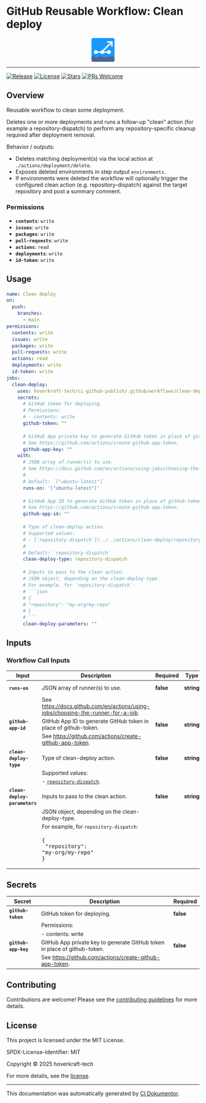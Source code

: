 <!-- header:start -->

# GitHub Reusable Workflow: Clean deploy

<div align="center">
  <img src="../logo.svg" width="60px" align="center" alt="Clean deploy" />
</div>

---

<!-- header:end -->

<!-- badges:start -->

[![Release](https://img.shields.io/github/v/release/hoverkraft-tech/ci-github-publish)](https://github.com/hoverkraft-tech/ci-github-publish/releases)
[![License](https://img.shields.io/github/license/hoverkraft-tech/ci-github-publish)](http://choosealicense.com/licenses/mit/)
[![Stars](https://img.shields.io/github/stars/hoverkraft-tech/ci-github-publish?style=social)](https://img.shields.io/github/stars/hoverkraft-tech/ci-github-publish?style=social)
[![PRs Welcome](https://img.shields.io/badge/PRs-welcome-brightgreen.svg)](https://github.com/hoverkraft-tech/ci-github-publish/blob/main/CONTRIBUTING.md)

<!-- badges:end -->

<!--
// jscpd:ignore-start
-->

<!-- overview:start -->

## Overview

Reusable workflow to clean some deployment.

Deletes one or more deployments and runs a follow-up "clean" action
(for example a repository-dispatch) to perform any repository-specific cleanup required after deployment removal.

Behavior / outputs:

- Deletes matching deployment(s) via the local action at `./actions/deployment/delete`.
- Exposes deleted environments in step output `environments`.
- If environments were deleted the workflow will optionally trigger the configured clean action
  (e.g. repository-dispatch) against the target repository and post a summary comment.

### Permissions

- **`contents`**: `write`
- **`issues`**: `write`
- **`packages`**: `write`
- **`pull-requests`**: `write`
- **`actions`**: `read`
- **`deployments`**: `write`
- **`id-token`**: `write`

<!-- overview:end -->

<!-- usage:start -->

## Usage

````yaml
name: Clean deploy
on:
  push:
    branches:
      - main
permissions:
  contents: write
  issues: write
  packages: write
  pull-requests: write
  actions: read
  deployments: write
  id-token: write
jobs:
  clean-deploy:
    uses: hoverkraft-tech/ci-github-publish/.github/workflows/clean-deploy.yml@6d9e5d48da1a80c085e8ed867d680a5e99b28217 # 0.8.0
    secrets:
      # GitHub token for deploying.
      # Permissions:
      # - contents: write
      github-token: ""

      # GitHub App private key to generate GitHub token in place of github-token.
      # See https://github.com/actions/create-github-app-token.
      github-app-key: ""
    with:
      # JSON array of runner(s) to use.
      # See https://docs.github.com/en/actions/using-jobs/choosing-the-runner-for-a-job.
      #
      # Default: `["ubuntu-latest"]`
      runs-on: '["ubuntu-latest"]'

      # GitHub App ID to generate GitHub token in place of github-token.
      # See https://github.com/actions/create-github-app-token.
      github-app-id: ""

      # Type of clean-deploy action.
      # Supported values:
      # - [`repository-dispatch`](../../actions/clean-deploy/repository-dispatch/README.md).
      #
      # Default: `repository-dispatch`
      clean-deploy-type: repository-dispatch

      # Inputs to pass to the clean action.
      # JSON object, depending on the clean-deploy-type.
      # For example, for `repository-dispatch`:
      # ```json
      # {
      # "repository": "my-org/my-repo"
      # }
      # ```
      clean-deploy-parameters: ""
````

<!-- usage:end -->

<!-- inputs:start -->

## Inputs

### Workflow Call Inputs

| **Input**                     | **Description**                                                                                                     | **Required** | **Type**   | **Default**           |
| ----------------------------- | ------------------------------------------------------------------------------------------------------------------- | ------------ | ---------- | --------------------- |
| **`runs-on`**                 | JSON array of runner(s) to use.                                                                                     | **false**    | **string** | `["ubuntu-latest"]`   |
|                               | See <https://docs.github.com/en/actions/using-jobs/choosing-the-runner-for-a-job>.                                  |              |            |                       |
| **`github-app-id`**           | GitHub App ID to generate GitHub token in place of github-token.                                                    | **false**    | **string** | -                     |
|                               | See <https://github.com/actions/create-github-app-token>.                                                           |              |            |                       |
| **`clean-deploy-type`**       | Type of clean-deploy action.                                                                                        | **false**    | **string** | `repository-dispatch` |
|                               | Supported values:                                                                                                   |              |            |                       |
|                               | - [`repository-dispatch`](../../actions/clean-deploy/repository-dispatch/README.md).                                |              |            |                       |
| **`clean-deploy-parameters`** | Inputs to pass to the clean action.                                                                                 | **false**    | **string** | -                     |
|                               | JSON object, depending on the clean-deploy-type.                                                                    |              |            |                       |
|                               | For example, for `repository-dispatch`:                                                                             |              |            |                       |
|                               | <!-- textlint-disable --><pre lang="json">{&#13; "repository": "my-org/my-repo"&#13;}</pre><!-- textlint-enable --> |              |            |                       |

<!-- inputs:end -->

<!-- secrets:start -->

## Secrets

| **Secret**           | **Description**                                                           | **Required** |
| -------------------- | ------------------------------------------------------------------------- | ------------ |
| **`github-token`**   | GitHub token for deploying.                                               | **false**    |
|                      | Permissions:                                                              |              |
|                      | - contents: write                                                         |              |
| **`github-app-key`** | GitHub App private key to generate GitHub token in place of github-token. | **false**    |
|                      | See <https://github.com/actions/create-github-app-token>.                 |              |

<!-- secrets:end -->

<!-- outputs:start -->
<!-- outputs:end -->

<!-- examples:start -->
<!-- examples:end -->

<!-- contributing:start -->

## Contributing

Contributions are welcome! Please see the [contributing guidelines](https://github.com/hoverkraft-tech/ci-github-publish/blob/main/CONTRIBUTING.md) for more details.

<!-- contributing:end -->

<!-- security:start -->
<!-- security:end -->

<!-- license:start -->

## License

This project is licensed under the MIT License.

SPDX-License-Identifier: MIT

Copyright © 2025 hoverkraft-tech

For more details, see the [license](http://choosealicense.com/licenses/mit/).

<!-- license:end -->

<!-- generated:start -->

---

This documentation was automatically generated by [CI Dokumentor](https://github.com/hoverkraft-tech/ci-dokumentor).

<!-- generated:end -->

<!--
// jscpd:ignore-end
-->
